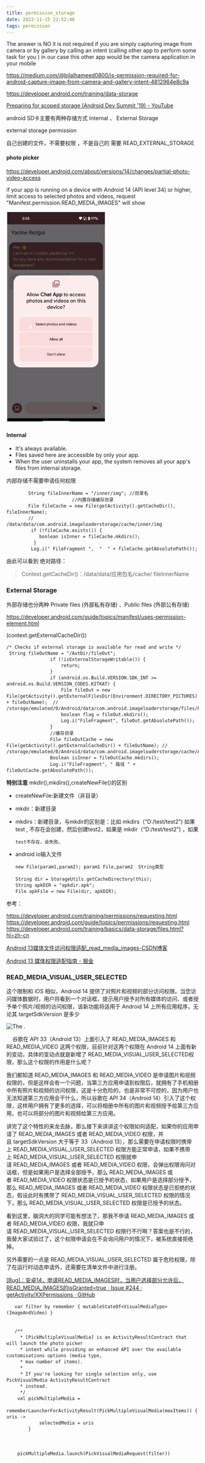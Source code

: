 ```yaml
---
title: permission_storage
date: 2023-11-15 22:52:48
tags: permission
---
```


The answer is NO it is not required if you are simply capturing image from camera or by gallery by calling an intent (calling other app to perform some task for you ) in our case this other app would be the camera application in your mobile

https://medium.com/@bilalhameed0800/is-permission-required-for-android-capture-image-from-camera-and-gallery-intent-4812964e8c9a

https://developer.android.com/training/data-storage

[Preparing for scoped storage (Android Dev Summit &#39;19) - YouTube](https://www.youtube.com/watch?v=UnJ3amzJM94)

android SD卡主要有两种存储方式 Internal  、  External Storage

external storage permission

自己创建的文件，不需要权限 ，不是自己的 需要 READ_EXTERNAL_STORAGE

#### photo picker

https://developer.android.com/about/versions/14/changes/partial-photo-video-access

if your app is running on a device with Android 14 (API level 34) or higher, limit access to selected photos and videos, request "Manifest.permission.READ_MEDIA_IMAGES" will show 

<img src="permission-storage/b699ef581b9e92de2ecf20ac6ca6c5278c439c98.png" title="" alt="Screenshot 2023-11-22 at 21.36.55.png" width="259">

##### 

#### Internal

* It's always available.
* Files saved here are accessible by only your app.
* When the user uninstalls your app, the system removes all your app's files from internal storage. 

内部存储不需要申请任何权限

```
        String fileInnerName = "/inner/img"; //目录名
                        //内置存储缓存目录
        File fileCache = new File(getActivity().getCacheDir(), fileInnerName); 
        //     /data/data/com.android.imageloaderstorage/cache/inner/img
         if (!fileCache.exists()) {
            boolean isInner = fileCache.mkdirs();
          }
         Log.i(" FileFragment ",  "  " + fileCache.getAbsolutePath());
```

  由此可以看到 绝对路径：

> Context.getCacheDir()：/data/data/应用包名/cache/ fileInnerName

### External Storage

 外部存储也分两种 Private files (外部私有存储)  、Public files  (外部公有存储)

https://developer.android.com/guide/topics/manifest/uses-permission-element.html

  (context.getExternalCacheDir())

```
/* Checks if external storage is available for read and write */
 String fileOutName = "/AutDir/fileOut";
                if (!isExternalStorageWritable()) {
                    return;
                }
                if (android.os.Build.VERSION.SDK_INT >= android.os.Build.VERSION_CODES.KITKAT) {
                    File fileOut = new File(getActivity().getExternalFilesDir(Environment.DIRECTORY_PICTURES) + fileOutName);  //   /storage/emulated/0/Android/data/com.android.imageloaderstorage/files/Pictures/AutDir/fileOut
                    boolean flag = fileOut.mkdirs();
                    Log.i("FileFragment", fileOut.getAbsolutePath());
                }
                //缓存目录
                File fileOutCache = new File(getActivity().getExternalCacheDir() + fileOutName); //  /storage/emulated/0/Android/data/com.android.imageloaderstorage/cache/AutDir/fileOut
                Boolean isInner = fileOutCache.mkdirs();
                Log.i("FileFragment", " 路径 " + fileOutCache.getAbsolutePath());    
```

**特别注意** mkdir(),mkdirs(),createNewFile()的区别

* createNewFile:新建文件（非目录）

* mkdir：新建目录

* mkdirs：新建目录，与mkdir的区别是：比如   mkdirs（“D:/test/test2”) 如果test  ,   不存在会创建，然后创建test2，如果是  mkdir（“D:/test/test2”) ，如果 
  
      test不存在，会失败。

* android io输入文件
  
  ```
  new File(param1,param2); param1 File,param2  String类型
  
  String dir = StorageUtils.getCacheDirectory(this);
  String apkDIR = "apkdir.apk";
  File apkFile = new File(dir, apkDIR);
  ```

参考：

https://developer.android.com/training/permissions/requesting.html
https://developer.android.com/guide/topics/permissions/requesting.html
https://developer.android.com/training/basics/data-storage/files.html?hl=zh-cn

[Android 13媒体文件访问权限适配_read_media_images-CSDN博客](https://blog.csdn.net/github_27263697/article/details/131633314)

[Android 13 媒体权限适配指南 - 掘金](https://juejin.cn/post/7159999910748618766)

### READ_MEDIA_VISUAL_USER_SELECTED

这个限制和 iOS 相似，Android 14 提供了对照片和视频的部分访问权限。当您访问媒体数据时，用户将看到一个对话框，提示用户授予对所有媒体的访问、或者授予单个照片/视频的访问权限，该新功能将适用于 Android 14 上所有应用程序，无论其 targetSdkVersion 是多少

![The .](https://developer.android.google.cn/static/about/versions/14/images/partial-photo-video-access.png)

    谷歌在 API 33（Android 13）上面引入了 READ_MEDIA_IMAGES 和 READ_MEDIA_VIDEO 这两个权限，目前针对这两个权限在 Android 14 上面有新的变动，具体的变动点就是新增了 READ_MEDIA_VISUAL_USER_SELECTED权限，那么这个权限的作用是什么呢？

我们都知道 READ_MEDIA_IMAGES 和 READ_MEDIA_VIDEO 是申请图片和视频权限的，但是这样会有一个问题，当第三方应用申请到权限后，就拥有了手机相册中所有照片和视频的访问权限，这是十分危险的，也是非常不可控的，因为用户也无法知道第三方应用会干什么，所以谷歌在 API 34（Android 14）引入了这个权限，这样用户拥有了更多的选择，可以将相册中所有的图片和视频授予给第三方应用，也可以将部分的图片和视频给第三方应用。

讲完了这个特性的来龙去脉，那么接下来讲讲这个权限如何适配，如果你的应用申请了 READ_MEDIA_IMAGES 或者 READ_MEDIA_VIDEO 权限，并且 targetSdkVersion 大于等于 33（Android 13），那么需要在申请权限时携带上 READ_MEDIA_VISUAL_USER_SELECTED 权限方能正常申请，如果不携带上 READ_MEDIA_VISUAL_USER_SELECTED 权限就申请 READ_MEDIA_IMAGES 或者 READ_MEDIA_VIDEO 权限，会弹出权限询问对话框，但是如果用户是选择全部授予，那么 READ_MEDIA_IMAGES 或者 READ_MEDIA_VIDEO 权限状态是已授予的状态，如果用户是选择部分授予，那么 READ_MEDIA_IMAGES 或者 READ_MEDIA_VIDEO 权限状态是已拒绝的状态，假设此时有携带了 READ_MEDIA_VISUAL_USER_SELECTED 权限的情况下，那么 READ_MEDIA_VISUAL_USER_SELECTED 权限是已授予的状态。

看到这里，脑洞大的同学可能有想法了，那我不申请 READ_MEDIA_IMAGES 或者 READ_MEDIA_VIDEO 权限，我就只申请 READ_MEDIA_VISUAL_USER_SELECTED 权限行不行啊？答案也是不行的，我替大家试验过了，这个权限申请会在不会询问用户的情况下，被系统直接拒绝掉。

另外需要的一点是 READ_MEDIA_VISUAL_USER_SELECTED 属于危险权限，除了在运行时动态申请外，还需要在清单文件中进行注册。

[[Bug]：安卓14，申请READ_MEDIA_IMAGES时，当用户选择部分允许后，READ_MEDIA_IMAGES的isGranted=true · Issue #244 · getActivity/XXPermissions · GitHub](https://github.com/getActivity/XXPermissions/issues/244)

```
   var filter by remember { mutableStateOf<VisualMediaType>(ImageAndVideo) }


   /**
     * [PickMultipleVisualMedia] is an ActivityResultContract that will launch the photo picker
     * intent while providing an enhanced API over the available customisations options (media type,
     * max number of items).
     *
     * If you're looking for single selection only, use PickVisualMedia ActivityResultContract
     * instead.
     */
    val pickMultipleMedia =
        rememberLauncherForActivityResult(PickMultipleVisualMedia(maxItems)) { uris ->
            selectedMedia = uris
        }



    pickMultipleMedia.launch(PickVisualMediaRequest(filter))   
```
